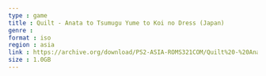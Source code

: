 ```yaml
---
type : game
title : Quilt - Anata to Tsumugu Yume to Koi no Dress (Japan)
genre : 
format : iso
region : asia
link : https://archive.org/download/PS2-ASIA-ROMS321COM/Quilt%20-%20Anata%20to%20Tsumugu%20Yume%20to%20Koi%20no%20Dress%20%28Japan%29.7z
size : 1.0GB
---
```

